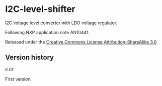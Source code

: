 I2C-level-shifter
=================

I2C voltage level converter with LDO voltage regulator.

Following NXP application note AN10441.

Released under the [Creative Commons License Attribution-ShareAlike 3.0](http://creativecommons.org/licenses/by-sa/3.0/)


Version history
---------------

_IL01_

First version.
